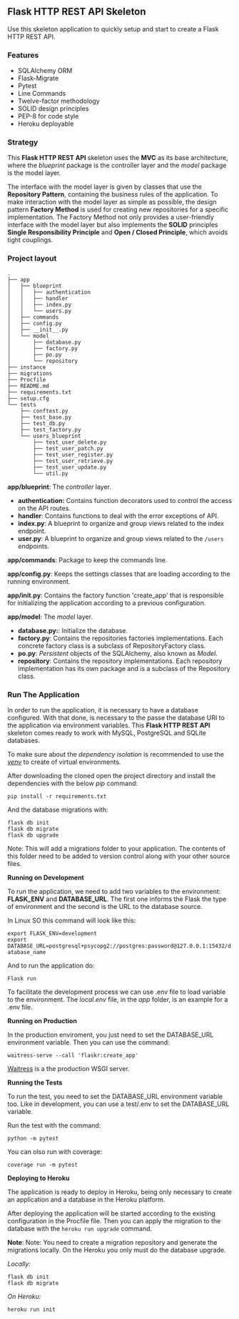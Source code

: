 ## Flask HTTP REST API Skeleton

Use this skeleton application to quickly setup and start to create a Flask HTTP REST API.


### Features

- SQLAlchemy ORM
- Flask-Migrate
- Pytest
- Line Commands
- Twelve-factor methodology
- SOLID design principles
- PEP-8 for code style
- Heroku deployable


### Strategy

This **Flask HTTP REST API** skeleton uses the **MVC** as its base architecture, where the *blueprint* package is the controller layer and the *model* package is the model layer.

The interface with the model layer is given by classes that use the **Repository Pattern**, containing the business rules of the application. To make interaction with the model layer as simple as possible, the design pattern **Factory Method** is used for creating new repositories for a specific implementation. The Factory Method not only provides a user-friendly interface with the model layer but also implements the **SOLID** principles **Single Responsibility Principle** and **Open / Closed Principle**, which avoids tight couplings.


### Project layout
	.
	├── app
	│   ├── blueprint
	│   │   ├── authentication
	│   │   ├── handler
	│   │   ├── index.py
	│   │   └── users.py
	│   ├── commands
	│   ├── config.py
	│   ├── __init__.py
	│   └── model
	│       ├── database.py
	│       ├── factory.py
	│       ├── po.py
	│       └── repository
	├── instance
	├── migrations
	├── Procfile
	├── README.md
	├── requirements.txt
	├── setup.cfg
	└── tests
		├── conftest.py
		├── test_base.py
		├── test_db.py
		├── test_factory.py
		└── users_blueprint
			├── test_user_delete.py
			├── test_user_patch.py
			├── test_user_register.py
			├── test_user_retrieve.py
			├── test_user_update.py
			└── util.py

**app/blueprint**: The *controller* layer.

- **authentication:** Contains function decorators used to control the access on the API routes.
- **handler**: Contains functions to deal with the error exceptions of API.
- **index.py**: A blueprint to organize and group views related to the index endpoint.
- **user.py**: A blueprint to organize and group views related  to the `/users` endpoints.

**app/commands**: Package to keep the commands line.

**app/config.py**: Keeps the settings classes that are loading according to the running environment.

**app/__init__.py**: Contains the factory function 'create_app' that is responsible for initializing the application according to a previous configuration.

**app/model**: The *model* layer.

- **database.py:**: Initialize the database.
- **factory.py**: Contains the repositories factories implementations. Each concrete factory class is a subclass of RepositoryFactory class.
- **po.py**: *Persistent* objects of the SQLAlchemy, also known as *Model*.
- **repository**: Contains the repository implementations. Each repository implementation has its own package and is a subclass of the Repository class.


### Run The Application

In order to run the application, it is necessary to have a database configured. With that done, is necessary to the passe the database URI to the application via environment variables. This **Flask HTTP REST API** skeleton comes ready to work with MySQL, PostgreSQL and SQLite databases.

To make sure about the *dependency isolation* is recommended to use the *[venv](http://https://docs.python.org/3/library/venv.html "venv")* to create of virtual environments.

After downloading the cloned open the project directory and install the dependencies with the below *pip* command: 

`pip install -r requirements.txt`

And the database migrations with:

`flask db init`<br>
`flask db migrate`<br>
`flask db upgrade`<br>

Note: This will add a migrations folder to your application. The contents of this folder need to be added to version control along with your other source files.

**Running on Development**

To run the application, we need to add two variables to the environment: **FLASK_ENV** and **DATABASE_URL**. The first one informs the Flask the type of environment and the second is the URL to the database source. 

In Linux SO this command will look like this:

`export FLASK_ENV=development`<br>
`export DATABASE_URL=postgresql+psycopg2://postgres:password@127.0.0.1:15432/database_name`<br>

And to run the application do:

`Flask run`

To facilitate the development process we can use .env file to load variable to the environment. The *local.env* file, in the *app* folder, is an example for a .env file.

**Running on Production** 

In the production enviroment, you just need to set the DATABASE_URL environment variable. Then you can use the command:

`waitress-serve --call 'flaskr:create_app'`

[Waitress](https://docs.pylonsproject.org/projects/waitress/en/stable/ "Waitress") is a the production WSGI server.

**Running the Tests**

To run the test, you need to set the DATABASE_URL environment variable too. Like in development, you can use a test/.env to set the DATABASE_URL variable.

Run the test with the command:

`python -m pytest`

You can olso run with coverage:

`coverage run -m pytest`

**Deploying to Heroku**

The application is ready to deploy in Heroku, being only necessary to create an application and a database in the Heroku platform.

After deploying the application will be started according to the existing configuration in the Procfile file. Then you can apply the migration to the database with the `heroku run upgrade` command.

**Note**: Note: You need to create a migration repository and generate the migrations locally. On the Heroku you only must do the database upgrade.

*Locally:*

`flask db init`<br>
`flask db migrate`<br>

*On Heroku:*

`heroku run init`